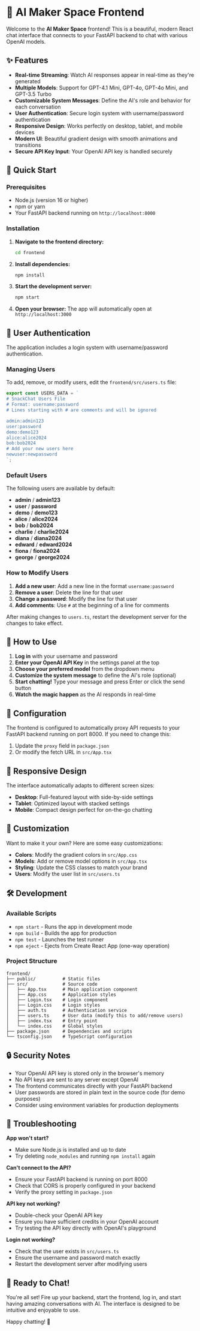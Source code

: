 # 🤖 AI Maker Space Frontend

Welcome to the **AI Maker Space** frontend! This is a beautiful, modern React chat interface that connects to your FastAPI backend to chat with various OpenAI models.

## ✨ Features

- **Real-time Streaming**: Watch AI responses appear in real-time as they're generated
- **Multiple Models**: Support for GPT-4.1 Mini, GPT-4o, GPT-4o Mini, and GPT-3.5 Turbo
- **Customizable System Messages**: Define the AI's role and behavior for each conversation
- **User Authentication**: Secure login system with username/password authentication
- **Responsive Design**: Works perfectly on desktop, tablet, and mobile devices
- **Modern UI**: Beautiful gradient design with smooth animations and transitions
- **Secure API Key Input**: Your OpenAI API key is handled securely

## 🚀 Quick Start

### Prerequisites

- Node.js (version 16 or higher)
- npm or yarn
- Your FastAPI backend running on `http://localhost:8000`

### Installation

1. **Navigate to the frontend directory:**
   ```bash
   cd frontend
   ```

2. **Install dependencies:**
   ```bash
   npm install
   ```

3. **Start the development server:**
   ```bash
   npm start
   ```

4. **Open your browser:**
   The app will automatically open at `http://localhost:3000`

## 🔐 User Authentication

The application includes a login system with username/password authentication.

### Managing Users

To add, remove, or modify users, edit the `frontend/src/users.ts` file:

```typescript
export const USERS_DATA = `
# SnackChat Users File
# Format: username:password
# Lines starting with # are comments and will be ignored

admin:admin123
user:password
demo:demo123
alice:alice2024
bob:bob2024
# Add your new users here
newuser:newpassword
`;
```

### Default Users

The following users are available by default:
- **admin** / **admin123**
- **user** / **password**
- **demo** / **demo123**
- **alice** / **alice2024**
- **bob** / **bob2024**
- **charlie** / **charlie2024**
- **diana** / **diana2024**
- **edward** / **edward2024**
- **fiona** / **fiona2024**
- **george** / **george2024**

### How to Modify Users

1. **Add a new user**: Add a new line in the format `username:password`
2. **Remove a user**: Delete the line for that user
3. **Change a password**: Modify the line for that user
4. **Add comments**: Use `#` at the beginning of a line for comments

After making changes to `users.ts`, restart the development server for the changes to take effect.

## 🎯 How to Use

1. **Log in** with your username and password
2. **Enter your OpenAI API Key** in the settings panel at the top
3. **Choose your preferred model** from the dropdown menu
4. **Customize the system message** to define the AI's role (optional)
5. **Start chatting!** Type your message and press Enter or click the send button
6. **Watch the magic happen** as the AI responds in real-time

## 🔧 Configuration

The frontend is configured to automatically proxy API requests to your FastAPI backend running on port 8000. If you need to change this:

1. Update the `proxy` field in `package.json`
2. Or modify the fetch URL in `src/App.tsx`

## 📱 Responsive Design

The interface automatically adapts to different screen sizes:
- **Desktop**: Full-featured layout with side-by-side settings
- **Tablet**: Optimized layout with stacked settings
- **Mobile**: Compact design perfect for on-the-go chatting

## 🎨 Customization

Want to make it your own? Here are some easy customizations:

- **Colors**: Modify the gradient colors in `src/App.css`
- **Models**: Add or remove model options in `src/App.tsx`
- **Styling**: Update the CSS classes to match your brand
- **Users**: Modify the user list in `src/users.ts`

## 🛠️ Development

### Available Scripts

- `npm start` - Runs the app in development mode
- `npm build` - Builds the app for production
- `npm test` - Launches the test runner
- `npm eject` - Ejects from Create React App (one-way operation)

### Project Structure

```
frontend/
├── public/          # Static files
├── src/             # Source code
│   ├── App.tsx      # Main application component
│   ├── App.css      # Application styles
│   ├── Login.tsx    # Login component
│   ├── Login.css    # Login styles
│   ├── auth.ts      # Authentication service
│   ├── users.ts     # User data (modify this to add/remove users)
│   ├── index.tsx    # Entry point
│   └── index.css    # Global styles
├── package.json     # Dependencies and scripts
└── tsconfig.json    # TypeScript configuration
```

## 🔒 Security Notes

- Your OpenAI API key is stored only in the browser's memory
- No API keys are sent to any server except OpenAI
- The frontend communicates directly with your FastAPI backend
- User passwords are stored in plain text in the source code (for demo purposes)
- Consider using environment variables for production deployments

## 🐛 Troubleshooting

**App won't start?**
- Make sure Node.js is installed and up to date
- Try deleting `node_modules` and running `npm install` again

**Can't connect to the API?**
- Ensure your FastAPI backend is running on port 8000
- Check that CORS is properly configured in your backend
- Verify the proxy setting in `package.json`

**API key not working?**
- Double-check your OpenAI API key
- Ensure you have sufficient credits in your OpenAI account
- Try testing the API key directly with OpenAI's playground

**Login not working?**
- Check that the user exists in `src/users.ts`
- Ensure the username and password match exactly
- Restart the development server after modifying users

## 🎉 Ready to Chat!

You're all set! Fire up your backend, start the frontend, log in, and start having amazing conversations with AI. The interface is designed to be intuitive and enjoyable to use.

Happy chatting! 🚀